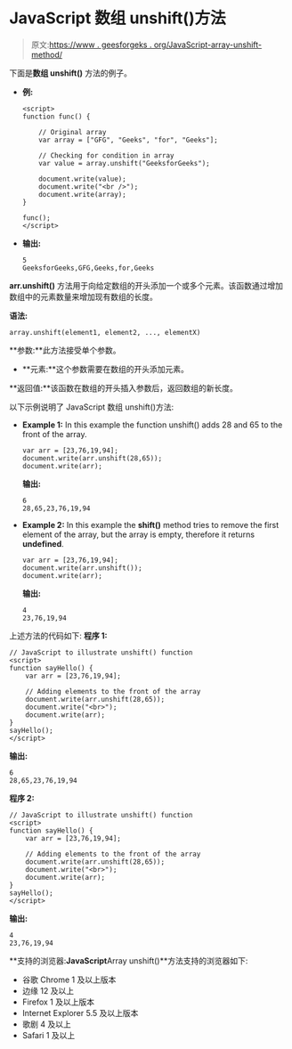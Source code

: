# JavaScript 数组 unshift()方法

> 原文:[https://www . geesforgeks . org/JavaScript-array-unshift-method/](https://www.geeksforgeeks.org/javascript-array-unshift-method/)

下面是**数组 unshift()** 方法的例子。

*   **例:**

    ```
    <script>
    function func() { 

        // Original array 
        var array = ["GFG", "Geeks", "for", "Geeks"]; 

        // Checking for condition in array 
        var value = array.unshift("GeeksforGeeks"); 

        document.write(value);
        document.write("<br />"); 
        document.write(array); 
    } 

    func();
    </script>
    ```

*   **输出:**

    ```
    5
    GeeksforGeeks,GFG,Geeks,for,Geeks
    ```

**arr.unshift()** 方法用于向给定数组的开头添加一个或多个元素。该函数通过增加数组中的元素数量来增加现有数组的长度。

**语法:**

```
array.unshift(element1, element2, ..., elementX)

```

**参数:**此方法接受单个参数。

*   **元素:**这个参数需要在数组的开头添加元素。

**返回值:**该函数在数组的开头插入参数后，返回数组的新长度。

以下示例说明了 JavaScript 数组 unshift()方法:

*   **Example 1:** In this example the function unshift() adds 28 and 65 to the front of the array.

    ```
    var arr = [23,76,19,94];
    document.write(arr.unshift(28,65));
    document.write(arr);

    ```

    **输出:**

    ```
    6
    28,65,23,76,19,94

    ```

*   **Example 2:** In this example the **shift()** method tries to remove the first element of the array, but the array is empty, therefore it returns **undefined**.

    ```
    var arr = [23,76,19,94];
    document.write(arr.unshift());
    document.write(arr);

    ```

    **输出:**

    ```
    4
    23,76,19,94
    ```

上述方法的代码如下:
**程序 1:**

```
// JavaScript to illustrate unshift() function
<script>
function sayHello() {
    var arr = [23,76,19,94];

    // Adding elements to the front of the array
    document.write(arr.unshift(28,65));
    document.write("<br>");
    document.write(arr);
}
sayHello();
</script>
```

**输出:**

```
6
28,65,23,76,19,94

```

**程序 2:**

```
// JavaScript to illustrate unshift() function
<script>
function sayHello() {
    var arr = [23,76,19,94];

    // Adding elements to the front of the array
    document.write(arr.unshift(28,65));
    document.write("<br>");
    document.write(arr);
}
sayHello();
</script>
```

**输出:**

```
4
23,76,19,94
```

**支持的浏览器:**JavaScript**Array unshift()**方法支持的浏览器如下:

*   谷歌 Chrome 1 及以上版本
*   边缘 12 及以上
*   Firefox 1 及以上版本
*   Internet Explorer 5.5 及以上版本
*   歌剧 4 及以上
*   Safari 1 及以上